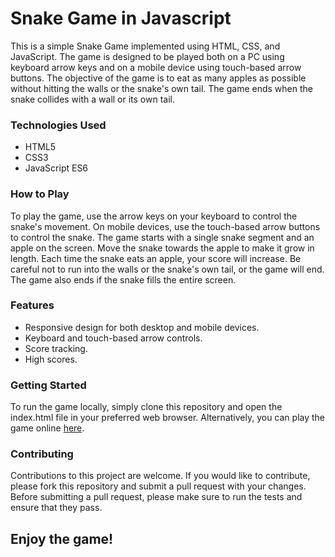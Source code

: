 <h1>Snake Game in Javascript</h1>
This is a simple Snake Game implemented using HTML, CSS, and JavaScript. The game is designed to be played both on a PC using keyboard arrow keys and on a mobile device using touch-based arrow buttons. The objective of the game is to eat as many apples as possible without hitting the walls or the snake's own tail. The game ends when the snake collides with a wall or its own tail.

<h3>Technologies Used</h3>
<ul>
<li>HTML5</li>
<li>CSS3</li>
<li>JavaScript ES6</li>
</ul>

<h3>How to Play</h3>
To play the game, use the arrow keys on your keyboard to control the snake's movement. On mobile devices, use the touch-based arrow buttons to control the snake. The game starts with a single snake segment and an apple on the screen. Move the snake towards the apple to make it grow in length. Each time the snake eats an apple, your score will increase. Be careful not to run into the walls or the snake's own tail, or the game will end. The game also ends if the snake fills the entire screen.

<h3>Features</h3>
<ul>
<li>Responsive design for both desktop and mobile devices.</li>
<li>Keyboard and touch-based arrow controls.</li>
<li>Score tracking.</li>
<li>High scores.</li>
</ul>

<h3>Getting Started</h3>
To run the game locally, simply clone this repository and open the index.html file in your preferred web browser. Alternatively, you can play the game online <a href="https://snake-game-javascript-praneeth.netlify.app/">here</a>.

<h3>Contributing</h3>
Contributions to this project are welcome. If you would like to contribute, please fork this repository and submit a pull request with your changes. Before submitting a pull request, please make sure to run the tests and ensure that they pass.

<h2>Enjoy the game!</h2>

















